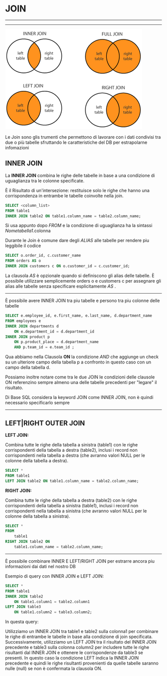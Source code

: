 # JOIN

---
---

![alt text](image.png)

Le Join sono glis trumenti che permettono di lavorare con i dati condivisi tra due o più tabelle sfruttando le caratteristiche del DB per estrapolarne infomazioni

## INNER JOIN

La **INNER JOIN** combina le righe delle tabelle in base a una condizione di uguaglianza tra le colonne specificate.

È il Risultato di un'intersezione: restituisce solo le righe che hanno una corrispondenza in entrambe le tabelle coinvolte nella join.

```SQL
SELECT <column_list>
FROM table1
INNER JOIN table2 ON table1.column_name = table2.column_name;
```

Si usa appunto dopo *FROM*  e la condizione di uguaglianza ha la sintassi *Nometabella1*.colonna

Durante le Join è comune dare degli *ALIAS* alle tabelle per rendere piu leggibile il codice

```SQL
SELECT o.order_id, c.customer_name
FROM orders AS o
INNER JOIN customers c ON o.customer_id = c.customer_id;
```

La clausola *AS* è opzionale quando si definiscono gli alias delle tabelle. È possibile utilizzare semplicemente orders o e customers c per assegnare gli alias alle tabelle senza specificare esplicitamente *AS* .

---

È possibile avere INNER JOIN tra piu tabelle e persono tra piu colonne delle tabelle

```SQL
SELECT e.employee_id, e.first_name, e.last_name, d.department_name
FROM employees e
INNER JOIN departments d 
    ON e.department_id = d.department_id
INNER JOIN product p 
    ON p.product_place = d.department_name 
    AND p.team_id = e.team_id ;
```

Qua abbiamo nella Clausola **ON** la condizione *AND* che aggiunge un check su un ulteriore campo della tabella p a confronto in questo caso con un campo della tabella d.

Possiamo inoltre notare come tra le due JOIN le condizioni delle clausole ON referenzino sempre almeno una delle tabelle precedenti per "legare" il risultato.

Di Base SQL considera la keyword JOIN come INNER JOIN, non è quindi necessario specificarlo sempre 

---

## LEFT|RIGHT OUTER JOIN

**LEFT JOIN:**

Combina tutte le righe della tabella a sinistra (table1) con le righe corrispondenti della tabella a destra (table2), inclusi i record non corrispondenti nella tabella a destra (che avranno valori NULL per le colonne della tabella a destra).

```sql
SELECT *
FROM table1
LEFT JOIN table2 ON table1.column_name = table2.column_name;
```

**RIGHT JOIN:**

Combina tutte le righe della tabella a destra (table2) con le righe corrispondenti della tabella a sinistra (table1), inclusi i record non corrispondenti nella tabella a sinistra (che avranno valori NULL per le colonne della tabella a sinistra).

```sql
SELECT *
FROM 
    table1
RIGHT JOIN table2 ON 
    table1.column_name = table2.column_name;
```
---

È possibile combinare INNER E LEFT/RIGHT JOIN per estrarre ancora piu informazioni dai dati nel nostro DB 

Esempio di query con INNER JOIN e LEFT JOIN:

```sql
SELECT *
FROM table1
INNER JOIN table2
    ON table1.column1 = table2.column1
LEFT JOIN table3
    ON table1.column2 = table3.column2; 
```

In questa query:

Utilizziamo un INNER JOIN tra table1 e table2 sulla colonna1 per combinare le righe di entrambe le tabelle in base alla condizione di join specificata.
Successivamente, utilizziamo un LEFT JOIN tra il risultato del INNER JOIN precedente e table3 sulla colonna column2 per includere tutte le righe risultanti dal INNER JOIN e ottenere le corrispondenze da table3 se presenti.
In questo caso la condizione LEFT indica la INNER JOIN precedente e quindi le righe risultanti provenienti da quelle tabelle saranno nulle (null) se non è confermata la clausola ON.

